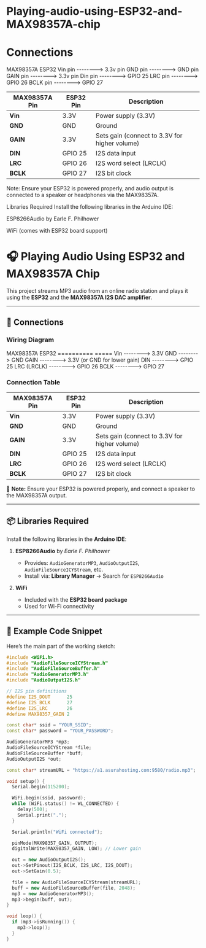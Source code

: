 # Playing-audio-using-ESP32-and-MAX98357A-chip
# Connections
MAX98357A              ESP32
Vin pin    -------->  3.3v pin
GND pin    -------->  GND pin
GAIN pin   -------->  3.3v pin
Din pin    -------->  GPIO 25
LRC pin    -------->  GPIO 26
BCLK pin   -------->  GPIO 27



| MAX98357A Pin | ESP32 Pin | Description                                   |
| ------------- | --------- | --------------------------------------------- |
| **Vin**       | 3.3V      | Power supply (3.3V)                           |
| **GND**       | GND       | Ground                                        |
| **GAIN**      | 3.3V      | Sets gain (connect to 3.3V for higher volume) |
| **DIN**       | GPIO 25   | I2S data input                                |
| **LRC**       | GPIO 26   | I2S word select (LRCLK)                       |
| **BCLK**      | GPIO 27   | I2S bit clock                                 |



Note: Ensure your ESP32 is powered properly, and audio output is connected to a speaker or headphones via the MAX98357A.

Libraries Required
Install the following libraries in the Arduino IDE:

ESP8266Audio by Earle F. Philhower

WiFi (comes with ESP32 board support)



# 🎧 Playing Audio Using ESP32 and MAX98357A Chip

This project streams MP3 audio from an online radio station and plays it using the **ESP32** and the **MAX98357A I2S DAC amplifier**.

---

## 🔌 Connections

### Wiring Diagram

MAX98357A ESP32
========== =====
Vin --------> 3.3V
GND --------> GND
GAIN --------> 3.3V (or GND for lower gain)
DIN --------> GPIO 25
LRC (LRCLK) --------> GPIO 26
BCLK --------> GPIO 27



### Connection Table

| MAX98357A Pin | ESP32 Pin | Description                                   |
|---------------|-----------|-----------------------------------------------|
| **Vin**       | 3.3V      | Power supply (3.3V)                           |
| **GND**       | GND       | Ground                                        |
| **GAIN**      | 3.3V      | Sets gain (connect to 3.3V for higher volume) |
| **DIN**       | GPIO 25   | I2S data input                                |
| **LRC**       | GPIO 26   | I2S word select (LRCLK)                       |
| **BCLK**      | GPIO 27   | I2S bit clock                                 |

📌 **Note:** Ensure your ESP32 is powered properly, and connect a speaker to the MAX98357A output.

---

## 📦 Libraries Required

Install the following libraries in the **Arduino IDE**:

1. **ESP8266Audio** by *Earle F. Philhower*
   - Provides: `AudioGeneratorMP3`, `AudioOutputI2S`, `AudioFileSourceICYStream`, etc.
   - Install via: **Library Manager** → Search for `ESP8266Audio`

2. **WiFi**
   - Included with the **ESP32 board package**
   - Used for Wi-Fi connectivity

---

## 📄 Example Code Snippet

Here’s the main part of the working sketch:

```cpp
#include <WiFi.h>
#include "AudioFileSourceICYStream.h"
#include "AudioFileSourceBuffer.h"
#include "AudioGeneratorMP3.h"
#include "AudioOutputI2S.h"

// I2S pin definitions
#define I2S_DOUT      25
#define I2S_BCLK      27
#define I2S_LRC       26
#define MAX98357_GAIN 2

const char* ssid = "YOUR_SSID";
const char* password = "YOUR_PASSWORD";

AudioGeneratorMP3 *mp3;
AudioFileSourceICYStream *file;
AudioFileSourceBuffer *buff;
AudioOutputI2S *out;

const char* streamURL = "https://a1.asurahosting.com:9580/radio.mp3";

void setup() {
  Serial.begin(115200);

  WiFi.begin(ssid, password);
  while (WiFi.status() != WL_CONNECTED) {
    delay(500);
    Serial.print(".");
  }

  Serial.println("WiFi connected");

  pinMode(MAX98357_GAIN, OUTPUT);
  digitalWrite(MAX98357_GAIN, LOW); // Lower gain

  out = new AudioOutputI2S();
  out->SetPinout(I2S_BCLK, I2S_LRC, I2S_DOUT);
  out->SetGain(0.5);

  file = new AudioFileSourceICYStream(streamURL);
  buff = new AudioFileSourceBuffer(file, 2048);
  mp3 = new AudioGeneratorMP3();
  mp3->begin(buff, out);
}

void loop() {
  if (mp3->isRunning()) {
    mp3->loop();
  }
}

